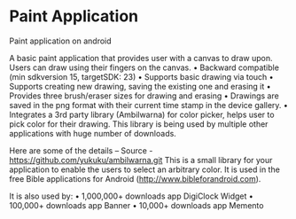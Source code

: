 # Paint Application
Paint application on android


A basic paint application that provides user with a canvas to draw upon. Users can draw using their fingers on the canvas.
•	Backward compatible (min sdkversion 15, targetSDK: 23)
•	Supports basic drawing via touch
•	Supports creating new drawing, saving the existing one and erasing it
•	Provides three brush/eraser sizes for drawing and erasing
•	Drawings are saved in the png format with their current time stamp in the device gallery.
•	Integrates a 3rd party library (Ambilwarna) for color picker, helps user to pick color for their drawing. This library is being used by multiple other applications with huge number of downloads. 

Here are some of the details –
Source - https://github.com/yukuku/ambilwarna.git
This is a small library for your application to enable the users to select an arbitrary color. It is used in the free Bible applications for Android (http://www.bibleforandroid.com).

It is also used by:
•	1,000,000+ downloads app DigiClock Widget
•	100,000+ downloads app Banner
•	10,000+ downloads app Memento



